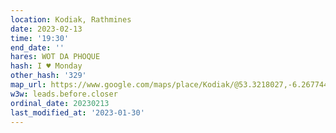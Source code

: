```yaml
---
location: Kodiak, Rathmines
date: 2023-02-13
time: '19:30'
end_date: ''
hares: WOT DA PHOQUE
hash: I ♥ Monday
other_hash: '329'
map_url: https://www.google.com/maps/place/Kodiak/@53.3218027,-6.2677447,17z/data=!3m1!4b1!4m5!3m4!1s0x48670d2cb6f667a1:0x103f8f5ab1fce26d!8m2!3d53.3218027!4d-6.265556
w3w: leads.before.closer
ordinal_date: 20230213
last_modified_at: '2023-01-30'
---
```


